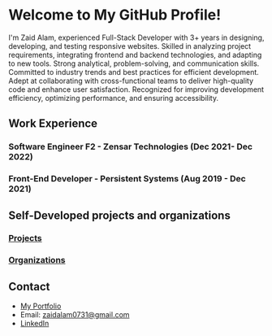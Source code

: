 # Welcome to My GitHub Profile!

I'm Zaid Alam, experienced Full-Stack Developer with 3+ years in designing, developing, and testing responsive websites. Skilled in analyzing project requirements, integrating frontend and backend technologies, and adapting to new tools. Strong analytical, problem-solving, and communication skills. Committed to industry trends and best practices for efficient development. Adept at collaborating with cross-functional teams to deliver high-quality code and enhance user satisfaction. Recognized for improving development efficiency, optimizing performance, and ensuring accessibility.

## Work Experience

### Software Engineer F2 - Zensar Technologies (Dec 2021- Dec 2022)
### Front-End Developer - Persistent Systems (Aug 2019 - Dec 2021)

## Self-Developed projects and organizations

### [Projects](https://github.com/fuzzyzaid?tab=repositories)
### [Organizations](https://github.com/settings/organizations)
 
## Contact

- [My Portfolio](https://zaidalam.me/)
- Email: <a href="mailto:zaidalam0731@gmail.com">zaidalam0731@gmail.com</a>
- [LinkedIn](https://www.linkedin.com/in/zaid-alam/)
